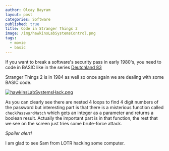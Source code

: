 ```yaml
---
author: Olcay Bayram
layout: post
categories: Software
published: true
title: Code in Stranger Things 2
image: /img/hawkinsLabSystemsControl.png
tags:
  - movie
  - basic
---
```

If you want to break a software's security pass in early 1980's, you need to code in BASIC like in the series [Deutchland 83](http://olcay.dev/2017/05/04/deutschland-83-encoded-floppy-disc/)

Stranger Things 2 is in 1984 as well so once again we are dealing with some BASIC code.

[![hawkinsLabSystemsHack.png]({{site.baseurl}}/img/hawkinsLabSystemsHack.png)]({{site.baseurl}}/img/hawkinsLabSystemsHack.png)

As you can clearly see there are nested 4 loops to find 4 digit numbers of the password but interesting part is that there is a misterious function called `checkPasswordMatch` which gets an integer as a parameter and returns a boolean result. Actually the important part is in that function, the rest that we see on the screen just tries some brute-force attack.

<!--more-->
_Spoiler alert!_

I am glad to see Sam from LOTR hacking some computer.

